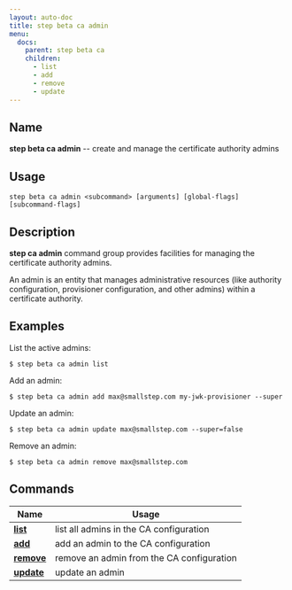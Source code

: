 ```yaml
---
layout: auto-doc
title: step beta ca admin
menu:
  docs:
    parent: step beta ca
    children:
      - list
      - add
      - remove
      - update
---
```


## Name
**step beta ca admin** -- create and manage the certificate authority admins

## Usage

```raw
step beta ca admin <subcommand> [arguments] [global-flags] [subcommand-flags]
```

## Description

**step ca admin** command group provides facilities for managing the
certificate authority admins.

An admin is an entity that manages administrative resources (like authority
configuration, provisioner configuration, and other admins) within a certificate
authority.

## Examples

List the active admins:
```shell
$ step beta ca admin list
```

Add an admin:
```shell
$ step beta ca admin add max@smallstep.com my-jwk-provisioner --super
```

Update an admin:
```shell
$ step beta ca admin update max@smallstep.com --super=false
```

Remove an admin:
```shell
$ step beta ca admin remove max@smallstep.com
```

## Commands


| Name | Usage |
|---|---|
| **[list](list/)** | list all admins in the CA configuration |
| **[add](add/)** | add an admin to the CA configuration |
| **[remove](remove/)** | remove an admin from the CA configuration |
| **[update](update/)** | update an admin |

